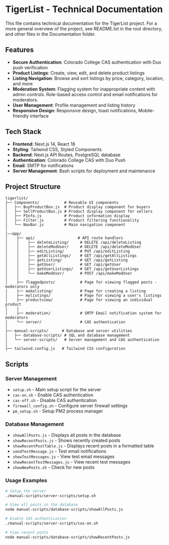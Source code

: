 # TigerList - Technical Documentation

This file contains technical documentation for the TigerList project. For a more general overview of the project, see README.txt in the root directory, and other files in the Documentation folder.

## Features

- **Secure Authentication**: Colorado College CAS authentication with Duo push verification
- **Product Listings**: Create, view, edit, and delete product listings
- **Listing Navigation**: Browse and sort listings by price, category, location, and more
- **Moderation System**: Flagging system for inappropriate content with admin controls. Role-based access control and email notifications for moderators.
- **User Management**: Profile management and listing history
- **Responsive Design**: Responsive design, toast notifications, Mobile-friendly interface

## Tech Stack

- **Frontend**: Next.js 14, React 18
- **Styling**: Tailwind CSS, Styled Components
- **Backend**: Next.js API Routes, PostgreSQL database
- **Authentication**: Colorado College CAS with Duo Push
- **Email**: SMTP for notifications
- **Server Management**: Bash scripts for deployment and maintenance


## Project Structure

```
tigerlist/
├── Components/           # Reusable UI components
│   ├── BuyProductBox.js  # Product display component for buyers
│   ├── SellProductBox.js # Product display component for sellers
│   ├── PInfo.js          # Product information display
│   ├── Filter.js         # Product filtering functionality
│   └── NavBar.js         # Main navigation component
│
|––app/
│    ├── api/                   # API route handlers
│    │    ├── deleteListing/     # DELETE /api/deleteListing
│    │    ├── deleteModUser/     # DELETE /api/deleteModUser
│    │    ├── editListing/       # PUT /api/editListing
│    │    ├── getAllListings/    # GET /api/getAllListings
│    │    ├── getListing/        # GET /api/getListing
│    │    ├── getUser/           # GET /api/getUser
│    │    ├── getUserListings/   # GET /api/getUserListings
│    │    └── makeModUser/       # POST /api/makeModUser
│    │
│    ├── flaggedposts/           # Page for viewing flagged posts - moderators only
│    ├── makelisting/            # Page for creating a listing
│    ├── mylistings/             # Page for viewing a user's listings
│    ├── productview/            # Page for viewing an individual product
│    │
│    ├── moderation/             # SMTP Email notification system for moderators
│    └── server/                 # CAS authentication
│
├── manual-scripts/      # Database and server utilities
│   ├── database-scripts/ # SQL and database management
│   └── server-scripts/   # Server management and CAS authentication
│
├── tailwind.config.js   # Tailwind CSS configuration
```



## Scripts

### Server Management
- `setup.sh` - Main setup script for the server
- `cas-on.sh` - Enable CAS authentication
- `cas-off.sh` - Disable CAS authentication
- `firewall_config.sh` - Configure server firewall settings
- `pm_setup.sh` - Setup PM2 process manager

### Database Management
- `showAllPosts.js` - Displays all posts in the database
- `showRecentPosts.js` - Shows recently created posts
- `showRecentPostTable.js` - Displays recent posts in a formatted table
- `sendTestMessage.js` - Test email notifications
- `showTestMessages.js` - View test email messages
- `showRecentTestMessages.js` - View recent test messages
- `showNewPosts.sh` - Check for new posts


### Usage Examples
```bash
# Setup the server
./manual-scripts/server-scripts/setup.sh

# View all posts in the database
node manual-scripts/database-scripts/showAllPosts.js

# Enable CAS authentication
./manual-scripts/server-scripts/cas-on.sh

# View recent posts
node manual-scripts/database-scripts/showRecentPosts.js
```
